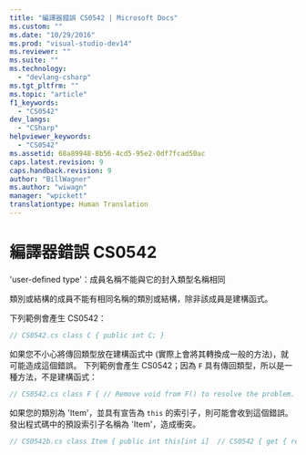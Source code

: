 ```yaml
---
title: "編譯器錯誤 CS0542 | Microsoft Docs"
ms.custom: ""
ms.date: "10/29/2016"
ms.prod: "visual-studio-dev14"
ms.reviewer: ""
ms.suite: ""
ms.technology: 
  - "devlang-csharp"
ms.tgt_pltfrm: ""
ms.topic: "article"
f1_keywords: 
  - "CS0542"
dev_langs: 
  - "CSharp"
helpviewer_keywords: 
  - "CS0542"
ms.assetid: 68a89948-8b56-4cd5-95e2-0df7fcad50ac
caps.latest.revision: 9
caps.handback.revision: 9
author: "BillWagner"
ms.author: "wiwagn"
manager: "wpickett"
translationtype: Human Translation
---
```

# 編譯器錯誤 CS0542
'user\-defined type'：成員名稱不能與它的封入類型名稱相同  
  
 類別或結構的成員不能有相同名稱的類別或結構，除非該成員是建構函式。  
  
 下列範例會產生 CS0542：  
  
```c#  
// CS0542.cs class C { public int C; }  
```  
  
 如果您不小心將傳回類型放在建構函式中 \(實際上會將其轉換成一般的方法\)，就可能造成這個錯誤。 下列範例會產生 CS0542；因為 `F` 具有傳回類型，所以是一種方法，不是建構函式：  
  
```c#  
// CS0542.cs class F { // Remove void from F() to resolve the problem. void F()   // CS0542, same name as the class { } } class MyClass { public static void Main() { } }  
```  
  
 如果您的類別為 'Item'，並具有宣告為 `this` 的索引子，則可能會收到這個錯誤。 發出程式碼中的預設索引子名稱為 'Item'，造成衝突。  
  
```c#  
// CS0542b.cs class Item { public int this[int i]  // CS0542 { get { return 0; } } } class CMain { public static void Main() { } }  
```